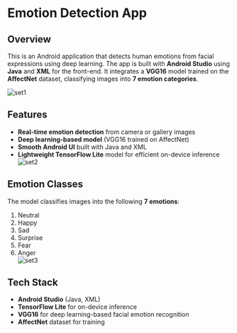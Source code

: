# Emotion Detection App  

## Overview  
This is an Android application that detects human emotions from facial expressions using deep learning. The app is built with **Android Studio** using **Java** and **XML** for the front-end. It integrates a **VGG16** model trained on the **AffectNet** dataset, classifying images into **7 emotion categories**.  

![set1](https://github.com/user-attachments/assets/12957df7-2a86-4354-a7b6-d56e5908ab1e)

## Features  
- **Real-time emotion detection** from camera or gallery images  
- **Deep learning-based model** (VGG16 trained on AffectNet)  
- **Smooth Android UI** built with Java and XML  
- **Lightweight TensorFlow Lite** model for efficient on-device inference  
![set2](https://github.com/user-attachments/assets/ea29ae3f-b141-46b7-bc2b-90426f851c1c)

## Emotion Classes  
The model classifies images into the following **7 emotions**:  
1. Neutral  
2. Happy  
3. Sad  
4. Surprise  
5. Fear   
6. Anger  
![set3](https://github.com/user-attachments/assets/a12c5d1b-68de-45b1-acef-a69b1cbe0bf0)

## Tech Stack  
- **Android Studio** (Java, XML)  
- **TensorFlow Lite** for on-device inference  
- **VGG16** for deep learning-based facial emotion recognition  
- **AffectNet** dataset for training
